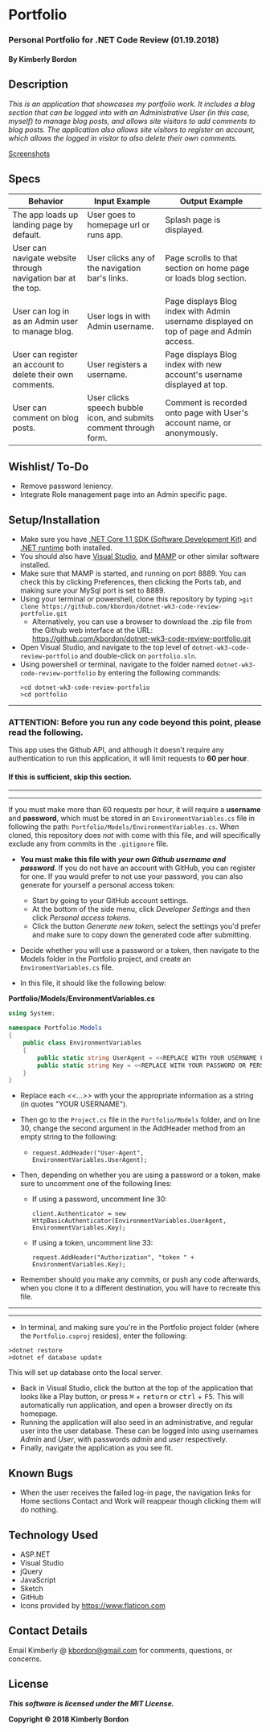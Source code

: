 # Portfolio
### Personal Portfolio for .NET Code Review (01.19.2018)

#### By Kimberly Bordon

## Description
_This is an application that showcases my portfolio work. It includes a blog section that can be logged into with an Administrative User (in this case, myself) to manage blog posts, and allows site visitors to add comments to blog posts. The application also allows site visitors to register an account, which allows the logged in visitor to also delete their own comments._

[Screenshots](https://github.com/kbordon/dotnet-wk3-code-review-portfolio/wiki/Screenshots)

## Specs
| Behavior | Input Example | Output Example |
|-|-|-|
| The app loads up landing page by default. | User goes to homepage url or runs app. | Splash page is displayed. |
| User can navigate website through navigation bar at the top. | User clicks any of the navigation bar's links. | Page scrolls to that section on home page or loads blog section. |
| User can log in as an Admin user to manage blog. | User logs in with Admin username. | Page displays Blog index with Admin username displayed on top of page and Admin access.|
| User can register an account to delete their own comments. | User registers a username. | Page displays Blog index with new account's username displayed at top. |
| User can comment on blog posts. | User clicks speech bubble icon, and submits comment through form. | Comment is recorded onto page with User's account name, or anonymously. |


## Wishlist/ To-Do
* Remove password leniency.
* Integrate Role management page into an Admin specific page.

## Setup/Installation
* Make sure you have [.NET Core 1.1 SDK (Software Development Kit)](https://download.microsoft.com/download/F/4/F/F4FCB6EC-5F05-4DF8-822C-FF013DF1B17F/dotnet-dev-win-x64.1.1.4.exe) and [.NET runtime](https://download.microsoft.com/download/6/F/B/6FB4F9D2-699B-4A40-A674-B7FF41E0E4D2/dotnet-win-x64.1.1.4.exe) both installed.
* You should also have [Visual Studio](https://www.visualstudio.com/downloads/), and [MAMP](https://www.mamp.info/en/downloads/) or other similar software installed.
* Make sure that MAMP is started, and running on port 8889. You can check this by clicking Preferences, then clicking the Ports tab, and making sure your MySql port is set to 8889.
* Using your terminal or powershell, clone this repository by typing ```>git clone https://github.com/kbordon/dotnet-wk3-code-review-portfolio.git```
    * Alternatively, you can use a browser to download the .zip file from the Github web interface at the URL: https://github.com/kbordon/dotnet-wk3-code-review-portfolio.git
* Open Visual Studio, and navigate to the top level of `dotnet-wk3-code-review-portfolio` and double-click on `portfolio.sln`.
* Using powershell or terminal, navigate to the folder named `dotnet-wk3-code-review-portfolio` by entering the following commands:
  ```
  >cd dotnet-wk3-code-review-portfolio
  >cd portfolio
  ```
***
  ### ATTENTION: Before you run any code beyond this point, please read the following.

  This app uses the Github API, and although it doesn't require any authentication to run this application, it will limit requests to **60 per hour**.

  #### If this is sufficient, skip this section.
  ***
  ***
   If you must make more than 60 requests per hour, it will require a **username** and **password**, which must be stored in an `EnvironmentVariables.cs` file in following the path: `Portfolio/Models/EnvironmentVariables.cs`.
   When cloned, this repository does _not_ with come with this file, and will specifically exclude any from commits in the `.gitignore` file.

  * **You must make this file with _your own Github username and password_**. If you do not have an account with GitHub, you can register for one. If you would prefer to not use your password, you can also generate for yourself a personal access token:
    * Start by going to your GitHub account settings.
    * At the bottom of the side menu, click *Developer Settings* and then click *Personal access tokens*.
    * Click the button *Generate new token*, select the settings you'd prefer and make sure to copy down the generated code after submitting.

  * Decide whether you will use a password or a token, then navigate to the Models folder in the Portfolio project, and create an `EnviromentVariables.cs` file.
  * In this file, it should like the following below:

  **Portfolio/Models/EnvironmentVariables.cs**
  ```C#
  using System;

  namespace Portfolio.Models
  {
      public class EnvironmentVariables
      {
          public static string UserAgent = <<REPLACE WITH YOUR USERNAME FOR GITHUB>>;
          public static string Key = <<REPLACE WITH YOUR PASSWORD OR PERSONAL TOKEN>>;
      }
  }
  ```
  * Replace each _<<...>>_ with your the appropriate information as a string (in quotes "YOUR USERNAME").
  * Then go to the `Project.cs` file in the `Portfolio/Models` folder, and on line 30, change the second argument in the AddHeader method from an empty string to the following:
    * `request.AddHeader("User-Agent", EnvironmentVariables.UserAgent);`

  * Then, depending on whether you are using a password or a token, make sure to uncomment one of the following lines:
    * If using a password, uncomment line 30:
      ```
      client.Authenticator = new HttpBasicAuthenticator(EnvironmentVariables.UserAgent, EnvironmentVariables.Key);
      ```  
    * If using a token, uncomment line 33:
      ```
      request.AddHeader("Authorization", "token " + EnvironmentVariables.Key);
      ```
  * Remember should you make any commits, or push any code afterwards, when you clone it to a different destination, you will have to recreate this file.

***
***
* In terminal, and making sure you're in the Portfolio project folder (where the `Portfolio.csproj` resides), enter the following:
```
>dotnet restore
>dotnet ef database update
```
This will set up database onto the local server.

* Back in Visual Studio, click the button at the top of the application that looks like a Play button, or press <kbd>⌘</kbd> + <kbd>return</kbd> or <kbd>ctrl</kbd> + <kbd>F5</kbd>. This will automatically run application, and open a browser directly on its homepage.
* Running the application will also seed in an administrative, and regular user into the user database. These can be logged into using usernames _Admin_ and _User_, with passwords _admin_ and _user_ respectively.
* Finally, navigate the application as you see fit.

## Known Bugs
* When the user receives the failed log-in page, the navigation links for Home sections Contact and Work will reappear though clicking them will do nothing.

## Technology Used
* ASP.NET
* Visual Studio
* jQuery
* JavaScript
* Sketch
* GitHub
* Icons provided by https://www.flaticon.com

## Contact Details
Email Kimberly @ [kbordon@gmail.com](mailto:kbordon@gmail.com) for comments, questions, or concerns.

## License
**_This software is licensed under the MIT License._**

**Copyright © 2018 Kimberly Bordon**

